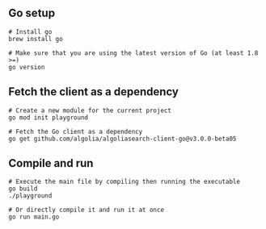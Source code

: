 ## Go setup

```
# Install go
brew install go

# Make sure that you are using the latest version of Go (at least 1.8 >=)
go version
```

## Fetch the client as a dependency

```
# Create a new module for the current project
go mod init playground

# Fetch the Go client as a dependency
go get github.com/algolia/algoliasearch-client-go@v3.0.0-beta05
```

## Compile and run

```
# Execute the main file by compiling then running the executable
go build
./playground

# Or directly compile it and run it at once
go run main.go
```
